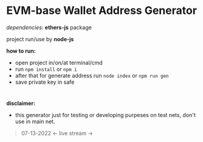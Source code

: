 # EVM-base Wallet Address Generator

*dependencies*: **ethers-js** package

project run/use by **node-js**

**how to run:**
- open project in/on/at terminal/cmd
- run `npm install` or `npm i`
- after that for generate address run `node index` or `npm run gen`
- save private key in safe 

#

**disclaimer:**
- this generator just for testing or developing purpeses on test nets, don't use in main net.

> 07-13-2022 <- live stream ->
